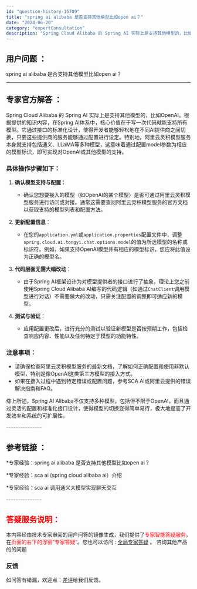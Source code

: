 ```yaml
---
id: "question-history-15789"
title: "spring ai alibaba 是否支持其他模型比如open ai？"
date: "2024-06-20"
category: "expertConsultation"
description: "Spring Cloud Alibaba 的 Spring AI 实际上是支持其他模型的，比如OpenAI。根据提供的知识内容，在Spring AI体系中，核心价值在于写一次代码就能支持所有模型。它通过接口的标准化设计，使得开发者能够轻松地在不同AI提供商之间切换，只要这些提供商的服务能够通过配置进"
---
```


## 用户问题 ： 
 spring ai alibaba 是否支持其他模型比如open ai？  

---------------
## 专家官方解答 ：

Spring Cloud Alibaba 的 Spring AI 实际上是支持其他模型的，比如OpenAI。根据提供的知识内容，在Spring AI体系中，核心价值在于写一次代码就能支持所有模型。它通过接口的标准化设计，使得开发者能够轻松地在不同AI提供商之间切换，只要这些提供商的服务能够通过配置进行设定。特别地，阿里云灵积模型服务本身就支持包括通义、LLaMA等多种模型，这意味着通过配置model参数为相应的模型标识，即可实现对OpenAI或其他模型的支持。

### 具体操作步骤如下：

1. **确认模型支持与配置**：
   - 确认您想要接入的模型（如OpenAI的某个模型）是否可通过阿里云灵积模型服务进行访问或对接。通常这需要查阅阿里云灵积模型服务的官方文档以获取支持的模型列表和配置方法。

2. **更新配置信息**：
   - 在您的`application.yml`或`application.properties`配置文件中，调整`spring.cloud.ai.tongyi.chat.options.model`的值为所选模型的名称或标识符。例如，如果支持OpenAI模型并有相应的模型标识，您应将此值设为正确的模型名。

3. **代码层面无需大幅改动**：
   - 由于Spring AI框架设计为对模型提供者的接口进行了抽象，理论上您之前使用Spring Cloud Alibaba AI编写的代码逻辑（如通过`ChatClient`调用模型进行对话）不需要做大的改动，只需关注配置的调整即可适应新的模型。

4. **测试与验证**：
   - 应用配置更改后，进行充分的测试以验证新模型是否按预期工作，包括检查响应内容、性能以及任何特定于模型的功能特性。

### 注意事项：
- 请确保检查阿里云灵积模型服务的最新文档，了解如何正确配置和使用非默认模型，特别是像OpenAI这类第三方模型的接入方式。
- 如果在接入过程中遇到特定错误或配置问题，参考SCA AI或阿里云提供的错误解决指南和FAQ。

综上所述，Spring AI Alibaba不仅支持多种模型，包括但不限于OpenAI，而且通过灵活的配置和标准化接口设计，使得模型的切换变得简单易行，极大地提高了开发效率和系统的可扩展性。


<font color="#949494">---------------</font> 


## 参考链接 ：

*专家经验：spring ai alibaba 是否支持其他模型比如open ai？ 
 
 *专家经验：sca ai (spring cloud alibaba ai）介绍 
 
 *专家经验：sca ai 调用通义大模型实现聊天交互 


 <font color="#949494">---------------</font> 
 


## <font color="#FF0000">答疑服务说明：</font> 

本内容经由技术专家审阅的用户问答的镜像生成，我们提供了<font color="#FF0000">专家智能答疑服务</font>，在<font color="#FF0000">页面的右下的浮窗”专家答疑“</font>。您也可以访问 : [全局专家答疑](https://answer.opensource.alibaba.com/docs/intro) 。 咨询其他产品的的问题

### 反馈
如问答有错漏，欢迎点：[差评](https://ai.nacos.io/user/feedbackByEnhancerGradePOJOID?enhancerGradePOJOId=15790)给我们反馈。
